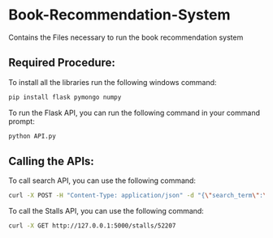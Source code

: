 # Book-Recommendation-System
Contains the Files necessary to run the book recommendation system

## Required Procedure:
To install all the libraries run the following windows command:

```bash
pip install flask pymongo numpy
```

To run the Flask API, you can run the following command in your command prompt:
```bash
python API.py
```

## Calling the APIs:
To call search API, you can use the following command:
```bash
curl -X POST -H "Content-Type: application/json" -d "{\"search_term\":\"search_term\"}" http://127.0.0.1:5000/search
```

To call the Stalls API, you can use the following command:
```bash
curl -X GET http://127.0.0.1:5000/stalls/52207
```



